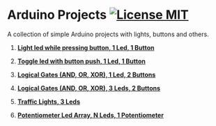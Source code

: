# Arduino Projects [![License MIT][badge-license]](LICENSE)
A collection of simple Arduino projects with lights, buttons and others.

1. __[Light led while pressing button, 1 Led, 1 Button](https://github.com/jimouris/arduino-examples/tree/master/led-while-pressing-button)__

1. __[Toggle led with button push, 1 Led, 1 Button](https://github.com/jimouris/arduino-examples/tree/master/toggle-led-with-button)__

1. __[Logical Gates (AND, OR, XOR), 1 Led, 2 Buttons](https://github.com/jimouris/arduino-examples/tree/master/1led-logical-gates)__

1. __[Logical Gates (AND, OR, XOR), 3 Leds, 2 Buttons](https://github.com/jimouris/arduino-examples/tree/master/3leds-logical-gates)__

1. __[Traffic Lights, 3 Leds](https://github.com/jimouris/arduino-examples/tree/master/traffic-lights)__

1. __[Potentiometer Led Array, N Leds, 1 Potentiometer](https://github.com/jimouris/arduino-examples/tree/master/potentiometer-led-array)__


[badge-license]: https://img.shields.io/badge/license-MIT-green.svg?style=flat-square
